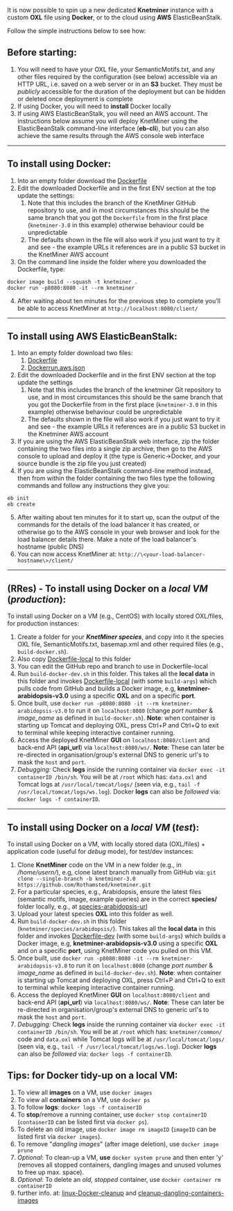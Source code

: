 It is now possible to spin up a new dedicated **Knetminer** instance with a custom **OXL** file using **Docker**, or to the cloud using **AWS** ElasticBeanStalk.

Follow the simple instructions below to see how:

## Before starting:

1. You will need to have your OXL file, your SemanticMotifs.txt, and any other files required by the configuration (see below) accessible via an HTTP URL, i.e. saved on a web server or in an **S3** bucket. They must be _publicly_ accessible for the duration of the deployment but can be hidden or deleted once deployment is complete
2. If using Docker, you will need to **install** Docker locally
3. If using AWS ElasticBeanStalk, you will need an AWS account. The instructions below assume you will deploy KnetMiner using the ElasticBeanStalk command-line interface (**eb-cli**), but you can also achieve the same results through the AWS console web interface

***

## To install using Docker:

1. Into an empty folder download the [Dockerfile](https://raw.githubusercontent.com/Rothamsted/knetminer/knetminer-3.0/common/quickstart/Dockerfile)
2. Edit the downloaded Dockerfile and in the first ENV section at the top update the settings:
   1. Note that this includes the branch of the KnetMiner GitHub repository to use, and in most circumstances this should be the same branch that you got the `Dockerfile` from in the first place (`knetminer-3.0` in this example) otherwise behaviour could be unpredictable
   2. The defaults shown in the file will also work if you just want to try it and see - the example URLs it references are in a public S3 bucket in the KnetMiner AWS account
3. On the command line inside the folder where you downloaded the Dockerfile, type:
```
docker image build --squash -t knetminer .
docker run -p8080:8080 -it --rm knetminer
```
4. After waiting about ten minutes for the previous step to complete you’ll be able to access KnetMiner at `http://localhost:8080/client/`

***

## To install using AWS ElasticBeanStalk:

1. Into an empty folder download two files:
   1. [Dockerfile](https://raw.githubusercontent.com/Rothamsted/knetminer/knetminer-3.0/common/quickstart/Dockerfile)
   2. [Dockerrun.aws.json](https://raw.githubusercontent.com/Rothamsted/knetminer/knetminer-3.0/common/quickstart/Dockerrun.aws.json)
2. Edit the downloaded Dockerfile and in the first ENV section at the top update the settings
   1. Note that this includes the branch of the knetminer Git repository to use, and in most circumstances this should be the same branch that you got the Dockerfile from in the first place (`knetminer-3.0` in this example) otherwise behaviour could be unpredictable
   2. The defaults shown in the file will also work if you just want to try it and see - the example URLs it references are in a public S3 bucket in the Knetminer AWS account
3. If you are using the AWS ElasticBeanStalk web interface, zip the folder containing the two files into a single zip archive, then go to the AWS console to upload and deploy it (the type is Generic->Docker, and your source bundle is the zip file you just created)
4. If you are using the ElasticBeanStalk command-line method instead, then from within the folder containing the two files type the following commands and follow any instructions they give you:
```
eb init
eb create
```
5. After waiting about ten minutes for it to start up, scan the output of the commands for the details of the load balancer it has created, or otherwise go to the AWS console in your web browser and look for the load balancer details there. Make a note of the load balancer's hostname (public DNS)
6. You can now access KnetMiner at: `http://\<your-load-balancer-hostname\>/client/`

***

## **(RRes)** - To install using Docker on a _local VM_ (_production_):

To install using Docker on a VM (e.g., CentOS) with locally stored OXL/files, for production instances:
1. Create a folder for your _**KnetMiner species**_, and copy into it the species OXL file, SemanticMotifs.txt, basemap.xml and other required files (e.g., `build-docker.sh`).
2. Also copy [Dockerfile-local](https://raw.githubusercontent.com/Rothamsted/knetminer/knetminer-3.0/common/quickstart/Dockerfile-local) to this folder
3. You can edit the GitHub repo and branch to use in Dockerfile-local
4. Run `build-docker-dev.sh` in this folder. This takes all the **local data** in this folder and invokes [Dockerfile-local](https://github.com/Rothamsted/knetminer/blob/knetminer-3.0/common/quickstart/Dockerfile-local) (with some `build-args`) which pulls code from GitHub and builds a Docker image, e.g, **knetminer-arabidopsis-v3.0** using a specific **OXL** and on a specific **port**.
5. Once built, use `docker run -p8080:8080 -it --rm knetminer-arabidopsis-v3.0` to run it on `localhost:8080` (change _port number_ & _image_name_ as defined in `build-docker.sh`). **Note**: when container is starting up Tomcat and deploying OXL, press Ctrl+P and Ctrl+Q to exit to terminal while keeping interactive container running.
6. Access the deployed KnetMiner **GUI** on `localhost:8080/client` and back-end API (**api_url**) via `localhost:8080/ws/`. **Note**: These can later be re-directed in organisation/group's external DNS to generic url's to mask the `host` and `port`.
7. _Debugging:_ Check **logs** inside the running container via `docker exec -it containerID /bin/sh`. You will be at `/root` which has: `data.oxl` and Tomcat logs at `/usr/local/tomcat/logs/` (seen via, e.g., `tail -f /usr/local/tomcat/logs/ws.log`). Docker **logs** can also be _followed_ via: `docker logs -f containerID`.

***

## To install using Docker on a _local VM_ (_test_):

To install using Docker on a VM, with locally stored data (OXL/files) + application code (useful for _debug_ mode), for test/dev instances:
1. Clone **KnetMiner** code on the VM in a new folder (e.g., in _/home/usern/_), e.g, clone latest branch manually from GitHub via: `git clone --single-branch -b knetminer-3.0 https://github.com/Rothamsted/knetminer.git`
2. For a particular species, e.g., Arabidopsis, ensure the latest files (semantic motifs, image, example queries) are in the correct **species/** folder locally, e.g., at [species-arabidopsis-url](https://github.com/Rothamsted/knetminer/tree/knetminer-3.0/species/arabidopsis/)
3. Upload your latest species **OXL** into this folder as well.
4. Run `build-docker-dev.sh` in this folder (`knetminer/species/arabidopsis/`). This takes all the **local data** in this folder and invokes [Dockerfile-dev](https://github.com/Rothamsted/knetminer/blob/knetminer-3.0/common/quickstart/Dockerfile-dev) (with some `build-args`) which builds a Docker image, e.g, **knetminer-arabidopsis-v3.0** using a specific **OXL** and on a specific **port**, using KnetMiner code you pulled on this VM.
5. Once built, use `docker run -p8080:8080 -it --rm knetminer-arabidopsis-v3.0` to run it on `localhost:8080` (change _port number_ & _image_name_ as defined in `build-docker-dev.sh`). **Note**: when container is starting up Tomcat and deploying OXL, press Ctrl+P and Ctrl+Q to exit to terminal while keeping interactive container running.
6. Access the deployed KnetMiner **GUI** on `localhost:8080/client` and back-end API (**api_url**) via `localhost:8080/ws/`. **Note**: These can later be re-directed in organisation/group's external DNS to generic url's to mask the `host` and `port`.
7. _Debugging:_ Check **logs** inside the running container via `docker exec -it containerID /bin/sh`. You will be at `/root` which has: `knetminer/common/` code and `data.oxl` while Tomcat logs will be at `/usr/local/tomcat/logs/` (seen via, e.g., `tail -f /usr/local/tomcat/logs/ws.log`). Docker **logs** can also be _followed_ via: `docker logs -f containerID`.

## Tips: for Docker tidy-up on a local VM:
1. To view all **images** on a VM, use `docker images`
2. To view all **containers** on a VM, use `docker ps`
3. To follow **logs**: `docker logs -f containerID`
4. To **stop**/remove a running container, use `docker stop containerID` (`containerID` can be listed first via `docker ps`).
5. To delete an old image, use `docker image rm imageID` (`imageID` can be listed first via `docker images`). 
6. To remove "_dangling images_" (after image deletion), use `docker image prune`
7. _Optional_: To clean-up a VM, **use** `docker system prune` and then enter 'y' (removes all stopped containers, dangling images and unused volumes to free up max. space).
8. _Optional_: To delete an _old, stopped_ container, use `docker container rm containerID`
9. further info. at: [linux-Docker-cleanup](https://linuxize.com/post/how-to-remove-docker-images-containers-volumes-and-networks/) and [cleanup-dangling-containers-images](https://zaiste.net/removing_docker_containers/)
